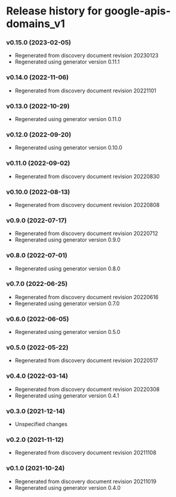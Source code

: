 # Release history for google-apis-domains_v1

### v0.15.0 (2023-02-05)

* Regenerated from discovery document revision 20230123
* Regenerated using generator version 0.11.1

### v0.14.0 (2022-11-06)

* Regenerated from discovery document revision 20221101

### v0.13.0 (2022-10-29)

* Regenerated using generator version 0.11.0

### v0.12.0 (2022-09-20)

* Regenerated using generator version 0.10.0

### v0.11.0 (2022-09-02)

* Regenerated from discovery document revision 20220830

### v0.10.0 (2022-08-13)

* Regenerated from discovery document revision 20220808

### v0.9.0 (2022-07-17)

* Regenerated from discovery document revision 20220712
* Regenerated using generator version 0.9.0

### v0.8.0 (2022-07-01)

* Regenerated using generator version 0.8.0

### v0.7.0 (2022-06-25)

* Regenerated from discovery document revision 20220616
* Regenerated using generator version 0.7.0

### v0.6.0 (2022-06-05)

* Regenerated using generator version 0.5.0

### v0.5.0 (2022-05-22)

* Regenerated from discovery document revision 20220517

### v0.4.0 (2022-03-14)

* Regenerated from discovery document revision 20220308
* Regenerated using generator version 0.4.1

### v0.3.0 (2021-12-14)

* Unspecified changes

### v0.2.0 (2021-11-12)

* Regenerated from discovery document revision 20211108

### v0.1.0 (2021-10-24)

* Regenerated from discovery document revision 20211019
* Regenerated using generator version 0.4.0

